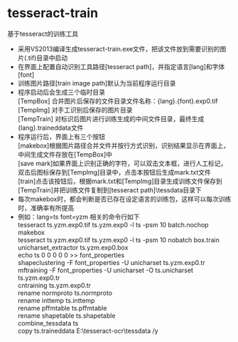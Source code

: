 ﻿# tesseract-train
基于tesseract的训练工具<br>

* 采用VS2013编译生成tesseract-train.exe文件，把该文件放到需要识别的图片(.tif)目录中启动<br>
* 在界面上配置自动识别工具路径[tesseract path]，并指定语言[lang]和字体[font]<br>
* 训练图片路径[train image path]默认为当前程序运行目录<br>
* 程序启动后会生成三个临时目录<br>
[TempBox]   合并图片后保存的文件目录文件名称：{lang}.{font}.exp0.tif<br>
[TempImg]   对手工识别后保存的图片目录<br>
[TempTrain] 对标识后图片进行训练生成的中间文件目录，最终生成{lang}.traineddata文件<br>
* 程序运行后，界面上有三个按钮<br>
[makebox]根据图片路径合并文件并按行方式识别，识别结果显示在界面上，中间生成文件存放在[TempBox]中<br>
[save mark]如果界面上识别正确的字符，可以双击文本框，进行人工标记，双击后图标保存到[TempImg]目录中，点击本按钮后生成mark.txt文件<br>
[train]点击该按钮后，根据mark.txt和[TempImg]目录生成训练文件保存到[TempTrain]并把训练文件复制到[tesseract path]\tessdata目录下<br>
* 每次makebox时，都会判断是否已存在设定语言的训练包，这样可以每次训练时，准确率有所提高<br>
* 例如：lang=ts  font=yzm   相关的命令行如下<br>
tesseract ts.yzm.exp0.tif ts.yzm.exp0 -l ts -psm 10 batch.nochop makebox<br>
tesseract ts.yzm.exp0.tif ts.yzm.exp0 -l ts -psm 10 nobatch box.train<br>
unicharset_extractor ts.yzm.exp0.box<br>
echo ts 0 0 0 0 0 >> font_properties<br>
shapeclustering -F font_properties -U unicharset ts.yzm.exp0.tr<br>
mftraining -F font_properties -U unicharset -O ts.unicharset ts.yzm.exp0.tr<br>
cntraining ts.yzm.exp0.tr<br>
rename normproto ts.normproto<br>
rename inttemp ts.inttemp<br>
rename pffmtable ts.pffmtable<br>
rename shapetable ts.shapetable<br>
combine_tessdata ts<br>
copy ts.traineddata E:\tesseract-ocr\tessdata /y<br>

